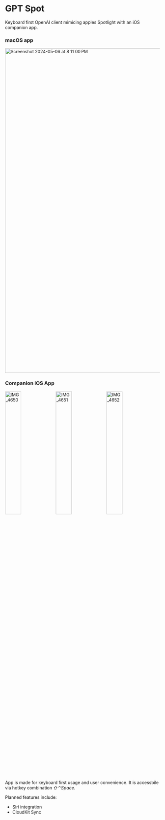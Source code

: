 # GPT Spot

Keyboard first OpenAI client mimicing apples Spotlight with an iOS companion app.

### macOS app

<img width="1055" alt="Screenshot 2024-05-06 at 8 11 00 PM" src="https://github.com/marjan89/GPTSpot/assets/6172115/777f989b-f583-4504-85b2-94c66a784ad5">

### Companion iOS App

<img src="https://github.com/marjan89/GPTSpot/assets/6172115/9a7a32b0-15bc-4af0-82c9-6dd7eea3a436" alt="IMG_4650" width="32%"> <img src="https://github.com/marjan89/GPTSpot/assets/6172115/85fdd7d5-00d2-4f52-a6a2-fcb65723b85c" alt="IMG_4651" width="32%"> <img src="https://github.com/marjan89/GPTSpot/assets/6172115/01b7c44c-e25d-4520-9516-19f6338b8ee3" alt="IMG_4652" width="32%">

App is made for keyboard first usage and user convenience. It is accessbile via hotkey combination *⇧⌃Space*.

Planned features include:

- Siri integration
- CloudKit Sync
